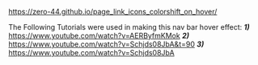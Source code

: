 https://zero-44.github.io/page_link_icons_colorshift_on_hover/

The Following Tutorials were used in making this nav bar hover effect: ___1)___ https://www.youtube.com/watch?v=AERByfmKMok ___2)___  https://www.youtube.com/watch?v=Schjds08JbA&t=90 ___3)___  https://www.youtube.com/watch?v=Schjds08JbA 
